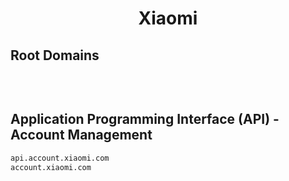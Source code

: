 


<h1 align="center">Xiaomi</h1>  


## Root Domains


```html

```  

<br>

## Application Programming Interface (API) - Account Management


```html
api.account.xiaomi.com
account.xiaomi.com
```  

<br>

